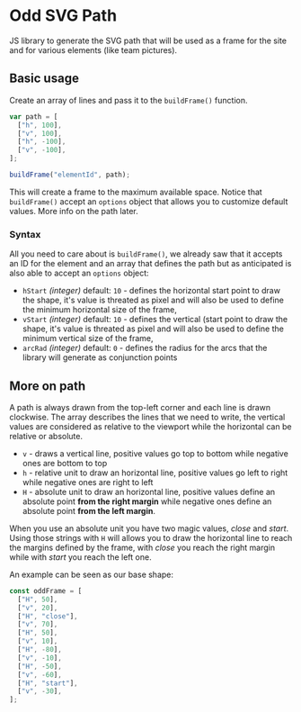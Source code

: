 # Odd SVG Path

JS library to generate the SVG path that will be used as a frame for the site and for various elements (like team pictures).

## Basic usage

Create an array of lines and pass it to the `buildFrame()` function.

```js
var path = [
  ["h", 100],
  ["v", 100],
  ["h", -100],
  ["v", -100],
];

buildFrame("elementId", path);
```

This will create a frame to the maximum available space. Notice that `buildFrame()` accept an `options` object that allows you to customize default values. More info on the path later.

### Syntax

All you need to care about is `buildFrame()`, we already saw that it accepts an ID for the element and an array that defines the path but as anticipated is also able to accept an `options` object:

- `hStart` _(integer)_ default: `10` - defines the horizontal start point to draw the shape, it's value is threated as pixel and will also be used to define the minimum horizontal size of the frame,
- `vStart` _(integer)_ default: `10` - defines the vertical (start point to draw the shape, it's value is threated as pixel and will also be used to define the minimum vertical size of the frame,
- `arcRad` _(integer)_ default: `0` - defines the radius for the arcs that the library will generate as conjunction points

## More on path

A path is always drawn from the top-left corner and each line is drawn clockwise. The array describes the lines that we need to write, the vertical values are considered as relative to the viewport while the horizontal can be relative or absolute.

- `v` - draws a vertical line, positive values go top to bottom while negative ones are bottom to top
- `h` - relative unit to draw an horizontal line, positive values go left to right while negative ones are right to left
- `H` - absolute unit to draw an horizontal line, positive values define an absolute point **from the right margin** while negative ones define an absolute point **from the left margin**.

When you use an absolute unit you have two magic values, _close_ and _start_. Using those strings with `H` will allows you to draw the horizontal line to reach the margins defined by the frame, with _close_ you reach the right margin while with _start_ you reach the left one.

An example can be seen as our base shape:

```js
const oddFrame = [
  ["H", 50],
  ["v", 20],
  ["H", "close"],
  ["v", 70],
  ["H", 50],
  ["v", 10],
  ["H", -80],
  ["v", -10],
  ["H", -50],
  ["v", -60],
  ["H", "start"],
  ["v", -30],
];
```

